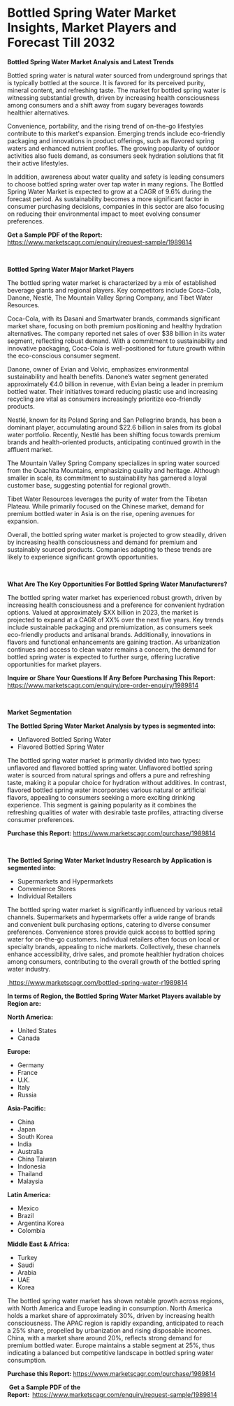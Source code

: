 <p><h1>Bottled Spring Water Market Insights, Market Players and Forecast Till 2032</h1></p><p><strong>Bottled Spring Water Market Analysis and Latest Trends</strong></p>
<p><p>Bottled spring water is natural water sourced from underground springs that is typically bottled at the source. It is favored for its perceived purity, mineral content, and refreshing taste. The market for bottled spring water is witnessing substantial growth, driven by increasing health consciousness among consumers and a shift away from sugary beverages towards healthier alternatives. </p><p>Convenience, portability, and the rising trend of on-the-go lifestyles contribute to this market's expansion. Emerging trends include eco-friendly packaging and innovations in product offerings, such as flavored spring waters and enhanced nutrient profiles. The growing popularity of outdoor activities also fuels demand, as consumers seek hydration solutions that fit their active lifestyles. </p><p>In addition, awareness about water quality and safety is leading consumers to choose bottled spring water over tap water in many regions. The Bottled Spring Water Market is expected to grow at a CAGR of 9.6% during the forecast period. As sustainability becomes a more significant factor in consumer purchasing decisions, companies in this sector are also focusing on reducing their environmental impact to meet evolving consumer preferences.</p></p>
<p><strong>Get a Sample PDF of the Report:&nbsp;</strong> <a href="https://www.marketscagr.com/enquiry/request-sample/1989814?utm_campaign=3267&utm_medium=2&utm_source=Github&utm_content=ia&utm_term=16042025&utm_id=bottled-spring-water">https://www.marketscagr.com/enquiry/request-sample/1989814</a></p>
<p>&nbsp;</p>
<p><strong>Bottled Spring Water Major Market Players</strong></p>
<p><p>The bottled spring water market is characterized by a mix of established beverage giants and regional players. Key competitors include Coca-Cola, Danone, Nestlé, The Mountain Valley Spring Company, and Tibet Water Resources.</p><p>Coca-Cola, with its Dasani and Smartwater brands, commands significant market share, focusing on both premium positioning and healthy hydration alternatives. The company reported net sales of over $38 billion in its water segment, reflecting robust demand. With a commitment to sustainability and innovative packaging, Coca-Cola is well-positioned for future growth within the eco-conscious consumer segment.</p><p>Danone, owner of Evian and Volvic, emphasizes environmental sustainability and health benefits. Danone’s water segment generated approximately €4.0 billion in revenue, with Evian being a leader in premium bottled water. Their initiatives toward reducing plastic use and increasing recycling are vital as consumers increasingly prioritize eco-friendly products.</p><p>Nestlé, known for its Poland Spring and San Pellegrino brands, has been a dominant player, accumulating around $22.6 billion in sales from its global water portfolio. Recently, Nestlé has been shifting focus towards premium brands and health-oriented products, anticipating continued growth in the affluent market.</p><p>The Mountain Valley Spring Company specializes in spring water sourced from the Ouachita Mountains, emphasizing quality and heritage. Although smaller in scale, its commitment to sustainability has garnered a loyal customer base, suggesting potential for regional growth.</p><p>Tibet Water Resources leverages the purity of water from the Tibetan Plateau. While primarily focused on the Chinese market, demand for premium bottled water in Asia is on the rise, opening avenues for expansion.</p><p>Overall, the bottled spring water market is projected to grow steadily, driven by increasing health consciousness and demand for premium and sustainably sourced products. Companies adapting to these trends are likely to experience significant growth opportunities.</p></p>
<p>&nbsp;</p>
<p><strong>What Are The Key Opportunities For Bottled Spring Water Manufacturers?</strong></p>
<p><p>The bottled spring water market has experienced robust growth, driven by increasing health consciousness and a preference for convenient hydration options. Valued at approximately $XX billion in 2023, the market is projected to expand at a CAGR of XX% over the next five years. Key trends include sustainable packaging and premiumization, as consumers seek eco-friendly products and artisanal brands. Additionally, innovations in flavors and functional enhancements are gaining traction. As urbanization continues and access to clean water remains a concern, the demand for bottled spring water is expected to further surge, offering lucrative opportunities for market players.</p></p>
<p><strong>Inquire or Share Your Questions If Any Before Purchasing This Report:</strong> <a href="https://www.marketscagr.com/enquiry/pre-order-enquiry/1989814?utm_campaign=3267&utm_medium=2&utm_source=Github&utm_content=ia&utm_term=16042025&utm_id=bottled-spring-water">https://www.marketscagr.com/enquiry/pre-order-enquiry/1989814</a></p>
<p>&nbsp;</p>
<p><strong>Market Segmentation</strong></p>
<p><strong>The Bottled Spring Water Market Analysis by types is segmented into:</strong></p>
<p><ul><li>Unflavored Bottled Spring Water</li><li>Flavored Bottled Spring Water</li></ul></p>
<p><p>The bottled spring water market is primarily divided into two types: unflavored and flavored bottled spring water. Unflavored bottled spring water is sourced from natural springs and offers a pure and refreshing taste, making it a popular choice for hydration without additives. In contrast, flavored bottled spring water incorporates various natural or artificial flavors, appealing to consumers seeking a more exciting drinking experience. This segment is gaining popularity as it combines the refreshing qualities of water with desirable taste profiles, attracting diverse consumer preferences.</p></p>
<p><strong>Purchase this Report:&nbsp;</strong><a href="https://www.marketscagr.com/purchase/1989814?utm_campaign=3267&utm_medium=2&utm_source=Github&utm_content=ia&utm_term=16042025&utm_id=bottled-spring-water">https://www.marketscagr.com/purchase/1989814</a></p>
<p>&nbsp;</p>
<p><strong>The Bottled Spring Water Market Industry Research by Application is segmented into:</strong></p>
<p><ul><li>Supermarkets and Hypermarkets</li><li>Convenience Stores</li><li>Individual Retailers</li></ul></p>
<p><p>The bottled spring water market is significantly influenced by various retail channels. Supermarkets and hypermarkets offer a wide range of brands and convenient bulk purchasing options, catering to diverse consumer preferences. Convenience stores provide quick access to bottled spring water for on-the-go customers. Individual retailers often focus on local or specialty brands, appealing to niche markets. Collectively, these channels enhance accessibility, drive sales, and promote healthier hydration choices among consumers, contributing to the overall growth of the bottled spring water industry.</p></p>
<p><a href="https://www.marketscagr.com/bottled-spring-water-r1989814?utm_campaign=3267&utm_medium=2&utm_source=Github&utm_content=ia&utm_term=16042025&utm_id=bottled-spring-water">&nbsp;https://www.marketscagr.com/bottled-spring-water-r1989814</a></p>
<p><strong>In terms of Region, the Bottled Spring Water Market Players available by Region are:</strong></p>
<p>
    <p> <strong> North America: </strong>
        <ul>
            <li>United States</li>
            <li>Canada</li>
        </ul>
        </p> 
    <p> <strong> Europe: </strong>
        <ul>
            <li>Germany</li>
            <li>France</li>
            <li>U.K.</li>
            <li>Italy</li>
            <li>Russia</li>
        </ul>
        </p> 
    <p> <strong> Asia-Pacific: </strong>
        <ul>
            <li>China</li>
            <li>Japan</li>
            <li>South Korea</li>
            <li>India</li>
            <li>Australia</li>
            <li>China Taiwan</li>
            <li>Indonesia</li>
            <li>Thailand</li>
            <li>Malaysia</li>
        </ul>
        </p> 
    <p> <strong> Latin America: </strong>
        <ul>
            <li>Mexico</li>
            <li>Brazil</li>
            <li>Argentina Korea</li>
            <li>Colombia</li>
        </ul>
        </p> 
    <p> <strong> Middle East & Africa: </strong>
        <ul>
            <li>Turkey</li>
            <li>Saudi</li>
            <li>Arabia</li>
            <li>UAE</li>
            <li>Korea</li>
        </ul>
    </p>
    </p>
<p><p>The bottled spring water market has shown notable growth across regions, with North America and Europe leading in consumption. North America holds a market share of approximately 30%, driven by increasing health consciousness. The APAC region is rapidly expanding, anticipated to reach a 25% share, propelled by urbanization and rising disposable incomes. China, with a market share around 20%, reflects strong demand for premium bottled water. Europe maintains a stable segment at 25%, thus indicating a balanced but competitive landscape in bottled spring water consumption.</p></p>
<p><strong>Purchase this Report: </strong><a href="https://www.marketscagr.com/purchase/1989814?utm_campaign=3267&utm_medium=2&utm_source=Github&utm_content=ia&utm_term=16042025&utm_id=bottled-spring-water">https://www.marketscagr.com/purchase/1989814</a></p>
<p>&nbsp;<strong>Get a Sample PDF of the Report:&nbsp;&nbsp;</strong><a href="https://www.marketscagr.com/enquiry/request-sample/1989814?utm_campaign=3267&utm_medium=2&utm_source=Github&utm_content=ia&utm_term=16042025&utm_id=bottled-spring-water">https://www.marketscagr.com/enquiry/request-sample/1989814</a></p>
<p><strong></strong></p>
<p><p></p><p></p><p></p></p>